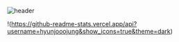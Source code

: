 ![header](https://capsule-render.vercel.app/api?type=slice&color=auto&text=hyunjoojung)




!(https://github-readme-stats.vercel.app/api?username=hyunjooojung&show_icons=true&theme=dark)

